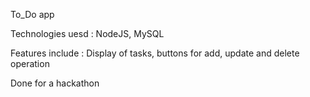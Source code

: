To_Do app


Technologies uesd : NodeJS, MySQL



Features include : Display of tasks, buttons for add, update and delete operation


Done for a hackathon 
